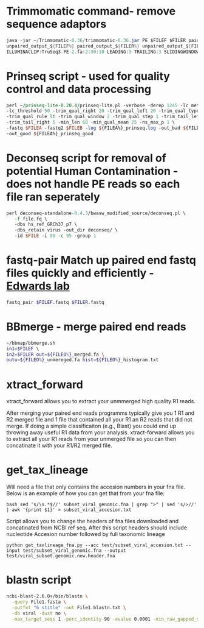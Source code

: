 # Trimmomatic command-  remove sequence adaptors
```java
java -jar ~/Trimmomatic-0.36/trimmomatic-0.36.jar PE $FILEF $FILER paired_output_${FILEF%} \
unpaired_output_${FILEF%} paired_output_${FILER%} unpaired_output_${FILER%} -trimlog output.log \
ILLUMINACLIP:TruSeq3-PE-2.fa:2:30:10 LEADING:3 TRAILING:3 SLIDINGWINDOW:4:15 MINLEN:60
```
# Prinseq script - used for quality control and data processing
```perl
perl ~/prinseq-lite-0.20.4/prinseq-lite.pl -verbose -derep 1245 -lc_method entropy \
-lc_threshold 50 -trim_qual_right 20 -trim_qual_left 20 -trim_qual_type mean \
-trim_qual_rule lt -trim_qual_window 2 -trim_qual_step 1 -trim_tail_left 5 \
-trim_tail_right 5 -min_len 60 -min_qual_mean 25 -ns_max_p 1 \
-fastq $FILEA -fastq2 $FILEB -log ${FILEA%}_prinseq.log -out_bad ${FILEA%}_prinseq_bad \
-out_good ${FILEA%}_prinseq_good
```
# Deconseq script for removal of potential Human Contamination -  does not handle PE reads so each file ran seperately
 ```perl 
 perl deconseq-standalone-0.4.3/bwasw_modified_source/deconseq.pl \
    -f file.fq \
    -dbs hs_ref_GRCh37_p7 \
    -dbs_retain virus -out_dir deconseq/ \
    -id $FILE -i 90 -c 95 -group 1
 ```
# fastq-pair Match up paired end fastq files quickly and efficiently - [Edwards lab](https://github.com/linsalrob/fastq-pair)
```bash
fastq_pair $FILEF.fastq $FILER.fastq
```

# BBmerge - merge paired end reads
```bash
~/bbmap/bbmerge.sh 
in1=$FILEF \ 
in2=$FILER out=${FILEO%}_merged.fa \
outu=${FILEO%}_unmereged.fa hist=${FILEO%}_histogram.txt
```
# xtract_forward

xtract_forward allows you to extract your unmmerged high quality R1 reads.

After merging your paired end reads programms typically give you 1 R1 and R2 merged file and 1 file that contained all your R1 an R2 reads that did not merge. If doing a simple classificaiton (e.g., Blast) you could end up throwing away useful R1 data from your analysis. xtract-forward allows you to extract all your R1 reads from your unmerged file so you can then concatinate it with your R1/R2 merged file.


# get_tax_lineage
Will need a file that only contains the accesion numbers in your fna file. Below is an example of how you can get that from your fna file:

`bash
sed 's/\s.*$//' subset_viral_genomic.fna | grep ">" | sed 's/>//' | awk '{print $1}' > subset_viral_accesion.txt
`

Script allows you to change the headers of fna files downloaded and concatinated from NCBI ref seq. After this script
headers should include nucleotide Accesion number followed by full taxonomic lineage

 `python get_taxlineage_fna.py --acc test/subset_viral_accesion.txt --input test/subset_viral_genomic.fna --output  test/viral_subset.genomic.new.header.fna`

# blastn script
```bash
ncbi-blast-2.6.0+/bin/blastn \
  -query File1.fasta \
  -outfmt "6 stitle" -out File1.blastn.txt \
  -db viral -dust no \
  -max_target_seqs 1 -perc_identity 90 -evalue 0.0001 -min_raw_gapped_score 105
```
